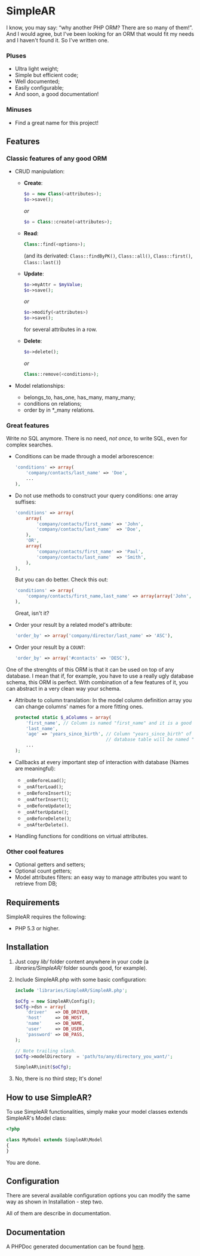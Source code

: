 SimpleAR
========

I know, you may say: “why another PHP ORM? There are so many of them!”. And I
would agree, but I've been looking for an ORM that would fit my needs and I
haven't found it. So I've written one.

### Pluses
* Ultra light weight;
* Simple but efficient code;
* Well documented;
* Easily configurable;
* And soon, a good documentation!

### Minuses
* Find a great name for this project!

Features
--------

### Classic features of any good ORM

* CRUD manipulation:
    * **Create**:
   
        ```php
        $o = new Class(<attributes>);
        $o->save();
        ```
        
        *or*
        
        ```php
        $o = Class::create(<attributes>);
        ```
        
    * **Read**:
              
        ```php
        Class::find(<options>);
        ```
            
        (and its derivated: `Class::findByPK()`, `Class::all()`,
        `Class::first()`, `Class::last()`)

    * **Update**:

        ```php
        $o->myAttr = $myValue;
        $o->save();
        ```
            
        *or*
                
        ```php
        $o->modify(<attributes>)
        $o->save();
        ```
            
        for several attributes in a row.

    * **Delete**:
    
        ```php
        $o->delete();
        ```
            
        *or*
        
        ```php
        Class::remove(<conditions>);
        ```

* Model relationships:
    * belongs\_to, has\_one, has\_many, many\_many;
    * conditions on relations;
    * order by in \*\_many relations.

### Great features

Write *no* SQL anymore. There is no need, *not once*, to write SQL, even for
complex searches.

* Conditions can be made through a model arborescence:

    ```php
    'conditions' => array(
        'company/contacts/last_name' => 'Doe',
        ...
    ),
    ```

* Do not use methods to construct your query conditions: one array suffises:

    ```php
    'conditions' => array(
        array(
            'company/contacts/first_name' => 'John',
            'company/contacts/last_name'  => 'Doe',
        ),
        'OR',
        array(
            'company/contacts/first_name' => 'Paul',
            'company/contacts/last_name'  => 'Smith',
        ),
    ),
    ```

    But you can do better. Check this out:

    ```php
    'conditions' => array(
        'company/contacts/first_name,last_name' => array(array('John', 'Doe'), array('Paul', 'Smith')),
    ),
    ```

    Great, isn't it?

* Order your result by a related model's attribute:
    
    ```php
    'order_by' => array('company/director/last_name' => 'ASC'),
    ```

* Order your result by a `COUNT`:
    
    ```php
    'order_by' => array('#contacts' => 'DESC'),
    ```

One of the strenghts of this ORM is that it can be used on top of any database.
I mean that if, for example, you have to use a really ugly database schema, this
ORM is perfect. With combination of a few features of it, you can abstract in a
very clean way your schema.

* Attribute to column translation: In the model column definition array you can
change columns' names for a more fitting ones.

    ```php
    protected static $_aColumns = array(
        'first_name', // Column is named "first_name" and it is a good one.
        'last_name',
        'age' => 'years_since_birth', // Column "years_since_birth" of
                                      // database table will be named "age" in our model.
        ...
    );
    ```

* Callbacks at every important step of interaction with database (Names are
meaningful):
    * `_onBeforeLoad()`;
    * `_onAfterLoad()`;
    * `_onBeforeInsert()`;
    * `_onAfterInsert()`;
    * `_onBeforeUpdate()`;
    * `_onAfterUpdate()`;
    * `_onBeforeDelete()`;
    * `_onAfterDelete()`.

* Handling functions for conditions on virtual attributes.

### Other cool features

* Optional getters and setters;
* Optional count getters;
* Model attributes filters: an easy way to manage attributes you want to
retrieve from DB;

Requirements
------------
SimpleAR requires the following:

* PHP 5.3 or higher.

Installation
------------

1. Just copy *lib/* folder content anywhere in your code (a *libraries/SimpleAR/*
folder sounds good, for example).

2. Include SimpleAR.php with some basic configuration:

    ```php
    include 'libraries/SimpleAR/SimpleAR.php';
    
    $oCfg = new SimpleAR\Config();
    $oCfg->dsn = array(
        'driver'   => DB_DRIVER,
        'host'     => DB_HOST,
        'name'     => DB_NAME,
        'user'     => DB_USER,
        'password' => DB_PASS,
    );
    
    // Note trailing slash.
    $oCfg->modelDirectory  = 'path/to/any/directory_you_want/';
    
    SimpleAR\init($oCfg);
    ```

3. No, there is no third step; It's done!

How to use SimpleAR?
--------------------

To use SimpleAR functionalities, simply make your model classes extends
SimpleAR's Model class:

 ```php
 <?php

 class MyModel extends SimpleAR\Model
 {
 }
 ```

You are done.

Configuration
-------------

There are several available configuration options you can modify the same way as
shown in Installation - step two.

All of them are describe in documentation.

Documentation
-------------

A PHPDoc generated documentation can be found
[here](https://github.com/Lebugg/SimpleAR/blob/master/doc/index.html
"Documentation").

